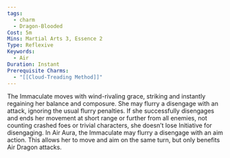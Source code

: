 ```yaml
---
tags:
  - charm
  - Dragon-Blooded
Cost: 5m
Mins: Martial Arts 3, Essence 2
Type: Reflexive
Keywords:
  - Air
Duration: Instant
Prerequisite Charms:
  - "[[Cloud-Treading Method]]"
---
```

The Immaculate moves with wind-rivaling grace, striking and instantly regaining her balance and composure. She may flurry a disengage with an attack, ignoring the usual flurry penalties. If she successfully disengages and ends her movement at short range or further from all enemies, not counting crashed foes or trivial characters, she doesn’t lose Initiative for disengaging. In Air Aura, the Immaculate may flurry a disengage with an aim action. This allows her to move and aim on the same turn, but only benefits Air Dragon attacks.